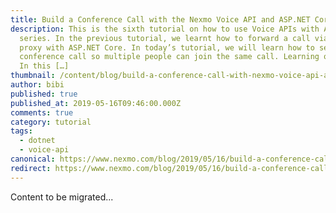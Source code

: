 ```yaml
---
title: Build a Conference Call with the Nexmo Voice API and ASP.NET Core
description: This is the sixth tutorial on how to use Voice APIs with ASP.NET
  series. In the previous tutorial, we learnt how to forward a call via voice
  proxy with ASP.NET Core. In today’s tutorial, we will learn how to setup a
  conference call so multiple people can join the same call. Learning objectives
  In this […]
thumbnail: /content/blog/build-a-conference-call-with-nexmo-voice-api-and-csharp-dr/csharp-conference-call-1.png
author: bibi
published: true
published_at: 2019-05-16T09:46:00.000Z
comments: true
category: tutorial
tags:
  - dotnet
  - voice-api
canonical: https://www.nexmo.com/blog/2019/05/16/build-a-conference-call-with-nexmo-voice-api-and-csharp-dr
redirect: https://www.nexmo.com/blog/2019/05/16/build-a-conference-call-with-nexmo-voice-api-and-csharp-dr
---
```


Content to be migrated...

